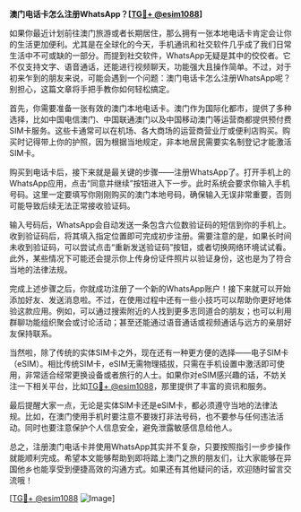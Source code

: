 **澳门电话卡怎么注册WhatsApp？[[TG💪+ @esim1088](https://t.me/s/esim1088)]**

如果你最近计划前往澳门旅游或者长期居住，那么拥有一张本地电话卡肯定会让你的生活更加便利。尤其是在全球化的今天，手机通讯和社交软件几乎成了我们日常生活中不可或缺的一部分。而提到社交软件，WhatsApp无疑是其中的佼佼者。它不仅支持文字、语音通话，还能进行视频聊天，功能强大且操作简单。不过，对于初来乍到的朋友来说，可能会遇到一个问题：澳门电话卡怎么注册WhatsApp呢？别担心，这篇文章将手把手教你如何轻松搞定。

首先，你需要准备一张有效的澳门本地电话卡。澳门作为国际化都市，提供了多种选择，比如中国电信澳门、中国联通澳门以及中国移动澳门等运营商都提供预付费SIM卡服务。这些卡通常可以在机场、各大商场的运营商营业厅或便利店购买。购买时记得带上你的护照，因为根据当地规定，非本地居民需要实名制登记才能激活SIM卡。

购买到电话卡后，接下来就是最关键的步骤——注册WhatsApp了。打开手机上的WhatsApp应用，点击“同意并继续”按钮进入下一步。此时系统会要求你输入手机号码。这里一定要填写你刚刚购买的澳门本地号码，确保输入无误非常重要，否则可能导致后续无法正常接收验证码。

输入号码后，WhatsApp会自动发送一条包含六位数验证码的短信到你的手机上。收到验证码后，将其填入指定位置即可完成初步注册。需要注意的是，如果长时间未收到验证码，可以尝试点击“重新发送验证码”按钮，或者切换网络环境试试看。此外，某些情况下可能还会提示你上传身份证件照片以验证身份，这也是为了符合当地的法律法规。

完成上述步骤之后，你就成功注册了一个新的WhatsApp账户！接下来就可以开始添加好友、发送消息啦。不过，在使用过程中还有一些小技巧可以帮助你更好地体验这款应用。例如，可以通过搜索附近的人找到更多志同道合的朋友；也可以利用群聊功能组织聚会或讨论活动；甚至还能通过语音通话或视频通话与远方的亲朋好友保持联系。

当然啦，除了传统的实体SIM卡之外，现在还有一种更方便的选择——电子SIM卡（eSIM）。相比传统SIM卡，eSIM无需物理插拔，只需在手机设置中激活即可使用，非常适合经常更换设备或者旅行的人士。如果你对eSIM感兴趣的话，不妨关注一下相关平台，比如[TG💪+ @esim1088](https://t.me/s/esim1088)，那里提供了丰富的资讯和服务。

最后提醒大家一点，无论是实体SIM卡还是eSIM卡，都必须遵守当地的法律法规。比如，在澳门使用手机时要注意不要拨打非法号码，也不要参与任何违法活动。同时也要注意保护个人信息安全，避免泄露敏感信息给他人。

总之，注册澳门电话卡并使用WhatsApp其实并不复杂，只要按照指引一步步操作就能顺利完成。希望本文能够帮助到即将踏上澳门之旅的朋友们，让大家能够在异国他乡也能享受到便捷高效的沟通方式。如果还有其他疑问的话，欢迎随时留言交流哦！

[[TG💪+ @esim1088](https://t.me/s/esim1088) ![Image](https://i.postimg.cc/4NQfJmqS/Snipaste-2025-05-13-00-14-12.png)]